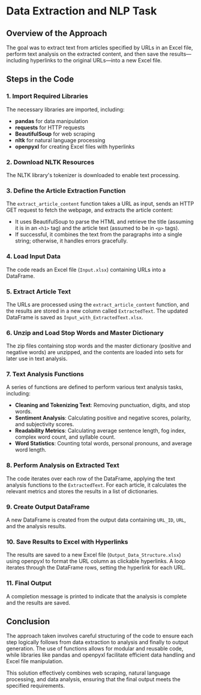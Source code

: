 # Data Extraction and NLP Task 

## Overview of the Approach

The goal was to extract text from articles specified by URLs in an Excel file, perform text analysis on the extracted content, and then save the results—including hyperlinks to the original URLs—into a new Excel file.

## Steps in the Code

### 1. Import Required Libraries
The necessary libraries are imported, including:
- **pandas** for data manipulation
- **requests** for HTTP requests
- **BeautifulSoup** for web scraping
- **nltk** for natural language processing
- **openpyxl** for creating Excel files with hyperlinks

### 2. Download NLTK Resources
The NLTK library's tokenizer is downloaded to enable text processing.

### 3. Define the Article Extraction Function
The `extract_article_content` function takes a URL as input, sends an HTTP GET request to fetch the webpage, and extracts the article content:
- It uses BeautifulSoup to parse the HTML and retrieve the title (assuming it is in an `<h1>` tag) and the article text (assumed to be in `<p>` tags).
- If successful, it combines the text from the paragraphs into a single string; otherwise, it handles errors gracefully.

### 4. Load Input Data
The code reads an Excel file (`Input.xlsx`) containing URLs into a DataFrame.

### 5. Extract Article Text
The URLs are processed using the `extract_article_content` function, and the results are stored in a new column called `ExtractedText`. The updated DataFrame is saved as `Input_with_ExtractedText.xlsx`.

### 6. Unzip and Load Stop Words and Master Dictionary
The zip files containing stop words and the master dictionary (positive and negative words) are unzipped, and the contents are loaded into sets for later use in text analysis.

### 7. Text Analysis Functions
A series of functions are defined to perform various text analysis tasks, including:
- **Cleaning and Tokenizing Text**: Removing punctuation, digits, and stop words.
- **Sentiment Analysis**: Calculating positive and negative scores, polarity, and subjectivity scores.
- **Readability Metrics**: Calculating average sentence length, fog index, complex word count, and syllable count.
- **Word Statistics**: Counting total words, personal pronouns, and average word length.

### 8. Perform Analysis on Extracted Text
The code iterates over each row of the DataFrame, applying the text analysis functions to the `ExtractedText`. For each article, it calculates the relevant metrics and stores the results in a list of dictionaries.

### 9. Create Output DataFrame
A new DataFrame is created from the output data containing `URL_ID`, `URL`, and the analysis results.

### 10. Save Results to Excel with Hyperlinks
The results are saved to a new Excel file (`Output_Data_Structure.xlsx`) using openpyxl to format the URL column as clickable hyperlinks. A loop iterates through the DataFrame rows, setting the hyperlink for each URL.

### 11. Final Output
A completion message is printed to indicate that the analysis is complete and the results are saved.

## Conclusion
The approach taken involves careful structuring of the code to ensure each step logically follows from data extraction to analysis and finally to output generation. The use of functions allows for modular and reusable code, while libraries like pandas and openpyxl facilitate efficient data handling and Excel file manipulation.

This solution effectively combines web scraping, natural language processing, and data analysis, ensuring that the final output meets the specified requirements.
